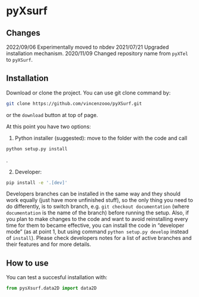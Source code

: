 pyXsurf
================

<!-- WARNING: THIS FILE WAS AUTOGENERATED! DO NOT EDIT! -->

## Changes

2022/09/06 Experimentally moved to nbdev 2021/07/21 Upgraded
installation mechanism. 2020/11/09 Changed repository name from `pyXTel`
to `pyXSurf`.

## Installation

Download or clone the project. You can use git clone command by:

``` sh
git clone https://github.com/vincenzooo/pyXSurf.git
```

or the `download` button at top of page.

At this point you have two options:

1.  Python installer (suggested): move to the folder with the code and
    call

``` sh
python setup.py install
```

.

2.  Developer:

``` sh
pip install -e '.[dev]'
```

Developers branches can be installed in the same way and they should
work equally (just have more unfinished stuff), so the only thing you
need to do differently, is to switch branch,
e.g. `git checkout documentation` (where `documentation` is the name of
the branch) before running the setup. Also, if you plan to make changes
to the code and want to avoid reinstalling every time for them to became
effective, you can install the code in “developer mode” (as at point 1,
but using command `python setup.py develop` instead of `install`).
Please check developers notes for a list of active branches and their
features and for more details.

## How to use

You can test a succesful installation with:

``` python
from pysXsurf.data2D import data2D
```
